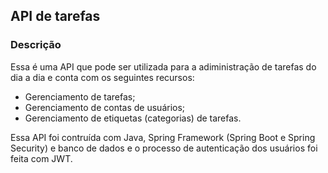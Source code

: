 ## API de tarefas

### Descrição
Essa é uma API que pode ser utilizada para a adiministração de tarefas do dia a dia e conta com os seguintes recursos:
- Gerenciamento de tarefas;
- Gerenciamento de contas de usuários;
- Gerenciamento de etiquetas (categorias) de tarefas.

Essa API foi contruída com Java, Spring Framework (Spring Boot e Spring Security) e banco de dados e o processo de autenticação dos usuários foi feita com JWT.

